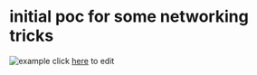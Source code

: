 initial poc for some networking tricks
======================================


![example](https://docs.google.com/drawings/d/1JyMhktMNzaOeIgbkAcNK7DdkV0M17eKoYzw1yxwCOlQ/pub?w=960&h=720)
click [here](https://docs.google.com/drawings/d/1JyMhktMNzaOeIgbkAcNK7DdkV0M17eKoYzw1yxwCOlQ/edit?usp=sharing) to edit
